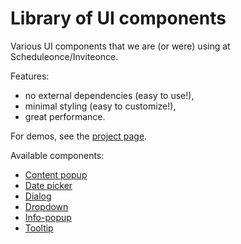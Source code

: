 # Library of UI components

Various UI components that we are (or were) using at Scheduleonce/Inviteonce.

Features:

- no external dependencies (easy to use!),
- minimal styling (easy to customize!),
- great performance.

For demos, see the [project page](https://storybooks-coming-soon.com).

Available components:

- [Content popup](content-popup/README.md)
- [Date picker](date-picker/README.md)
- [Dialog](dialog/README.md)
- [Dropdown](drop-down/README.md)
- [Info-popup](info-popup/README.md)
- [Tooltip](tooltip/README.md)


